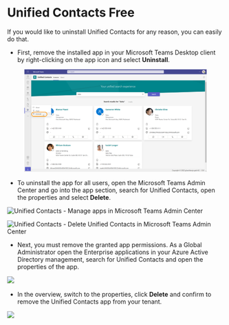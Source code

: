 # Unified Contacts Free

If you would like to uninstall Unified Contacts for any reason, you can easily do that.

* First, remove the installed app in your Microsoft Teams Desktop client by right-clicking on the app icon and select **Uninstall**.

<figure><img src="../../../.gitbook/assets/Uninstall-UC.png" alt=""><figcaption></figcaption></figure>

* To uninstall the app for all users, open the Microsoft Teams Admin Center and go into the app section, search for Unified Contacts, open the properties and select **Delete**.

![Unified Contacts - Manage apps in Microsoft Teams Admin Center](<../../../.gitbook/assets/Uninstall\_In\_TAC\_01\_Screenshot 2021-12-02 164303.png>)

![Unified Contacts - Delete Unified Contacts in Microsoft Teams Admin Center](<../../../.gitbook/assets/Uninstall\_In\_TAC\_02\_Screenshot 2021-12-02 164303.png>)

* Next, you must remove the granted app permissions. As a Global Administrator open the Enterprise applications in your Azure Active Directory management, search for Unified Contacts and open the properties of the app.

![](<../../../.gitbook/assets/InkedUninstall\_In\_PortalAzure\_01\_Screenshot 2021-12-02 164303.jpg>)

* In the overview, switch to the properties, click **Delete** and confirm to remove the Unified Contacts app from your tenant.

![](<../../../.gitbook/assets/Uninstall\_In\_PortalAzure\_04\_Screenshot 2021-12-02 164303.png>)
